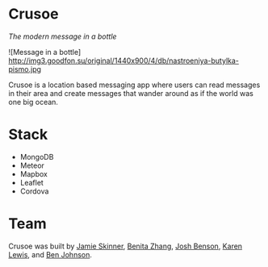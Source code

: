 # Crusoe
*The modern message in a bottle*

![Message in a bottle] http://img3.goodfon.su/original/1440x900/4/db/nastroeniya-butylka-pismo.jpg

Crusoe is a location based messaging app where users can read messages in their area and create messages that wander around as if the world was one big ocean.

# Stack
* MongoDB
* Meteor
* Mapbox
* Leaflet
* Cordova

# Team
Crusoe was built by [Jamie Skinner], [Benita Zhang], [Josh Benson], [Karen Lewis], and [Ben Johnson].

[Jamie Skinner]: https://github.com/ninth-mind
[Benita Zhang]: https://github.com/benibear
[Josh Benson]: https://github.com/joshuabenson
[Karen Lewis]: https://github.com/karmakettle
[Ben Johnson]: https://github.com/bjmfactory

